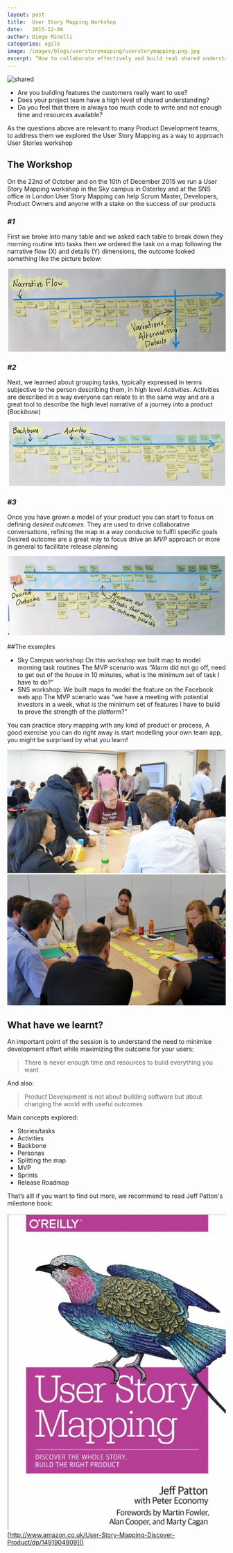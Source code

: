 ```yaml
---
layout: post
title:  User Story Mapping Workshop
date:   2015-12-08
author: Diego Minelli
categories: agile
image: /images/blogs/userstorymapping/userstorymapping.png.jpg
excerpt: “How to collaborate effectively and build real shared understanding”
---
```

![shared](/images/blogs/userstorymapping/sharedunderstanding.jpg)

* Are you building features the customers really want to use?
* Does your project team have a high level of shared understanding?
* Do you feel that there is always too much code to write and not enough time and resources available?

As the questions above are relevant to many Product Development teams, 
to address them we explored the User Story Mapping as a way to approach User Stories workshop

## The Workshop
On the 22nd of October and on the 10th of December 2015 we run a User Story Mapping workshop 
in the Sky campus in Osterley and at the SNS office in London 
User Story Mapping can help Scrum Master, Developers, Product Owners and anyone with a stake 
on the success of our products

### *#1*
First we broke into many table and we asked each table to break down they morning routine into tasks
then we ordered the task on a map following the narrative flow (X) and details (Y) dimensions,
the outcome looked something like the picture below:

![shared](/images/blogs/userstorymapping/map1.jpg)

### *#2*
Next, we learned about grouping tasks, typically expressed in terms subjective to the person 
describing them, in high level *Activities*.
Activities are described in a way everyone can relate to in the same way and are a great tool to 
describe the high level narrative of a journey into a product (*Backbone*)

![shared](/images/blogs/userstorymapping/map2.jpg)

### *#3*
Once you have grown a model of your product you can start to focus on defining *desired outcomes*. 
They are used to drive collaborative conversations, refining the map in a way conducive 
to fulfil specific goals
Desired outcome are a great way to focus drive an *MVP* approach or more in general to facilitate release planning 

![shared](/images/blogs/userstorymapping/map3.jpg)

##The examples

* Sky Campus workshop
On this workshop we built map to model morning task routines
The MVP scenario was “Alarm did not go off, need to get out of the house in 10 minutes, what is the minimum set of task I have to do?” 
* SNS workshop:
We built maps to model the feature on the Facebook web app
The MVP scenario was “we have a meeting with potential investors in a week, what is the minimum set of features I have to build to prove the strength of the platform?” 

You can practice story mapping with any kind of product or process, 
A good exercise you can do right away is start modelling your own team app, 
you might be surprised by what you learn!

![shared](/images/blogs/userstorymapping/blog1.jpg)
![shared](/images/blogs/userstorymapping/blog2.jpg)

## What have we learnt?

An important point of the session is to understand the need to minimise development effort while maximizing the outcome for your users:

> There is never enough time and resources to build everything you want

And also:

> Product Development is not about building software but about changing the world with useful outcomes

Main concepts explored:
* Stories/tasks
* Activities
* Backbone
* Personas
* Splitting the map
* MVP 
* Sprints
* Release Roadmap

That’s all! 
if you want to find out more, we recommend to read Jeff Patton's milestone book:

![shared](/images/blogs/userstorymapping/book.jpg)
[http://www.amazon.co.uk/User-Story-Mapping-Discover-Product/dp/1491904909]()
